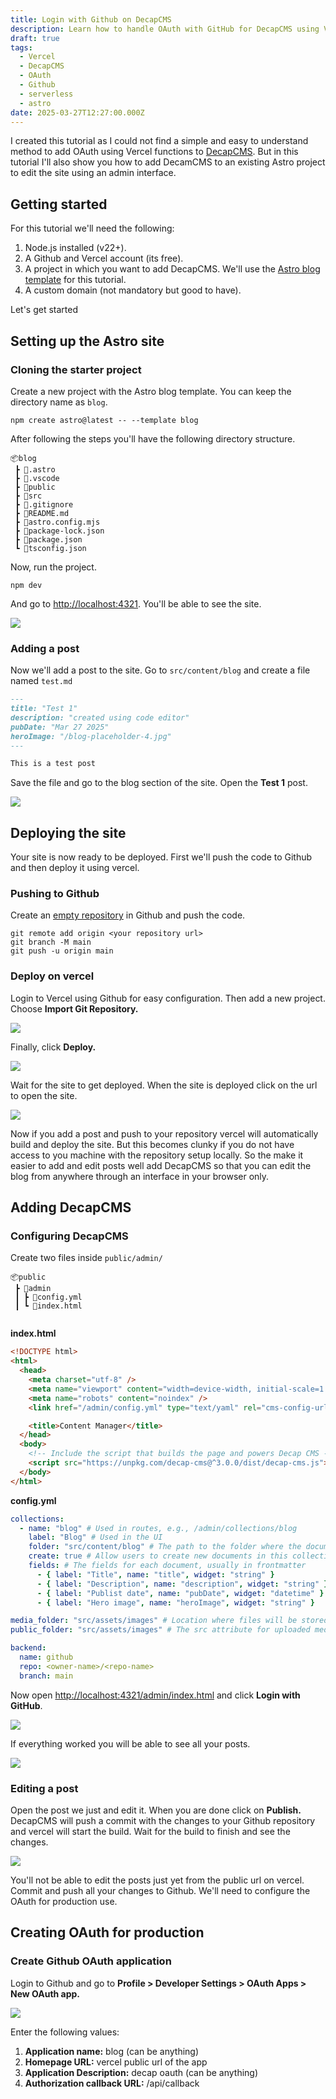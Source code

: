 ```yaml
---
title: Login with Github on DecapCMS
description: Learn how to handle OAuth with GitHub for DecapCMS using Vercel Functions
draft: true
tags:
  - Vercel
  - DecapCMS
  - OAuth
  - Github
  - serverless
  - astro
date: 2025-03-27T12:27:00.000Z
---
```

I created this tutorial as I could not find a simple and easy to understand method to add OAuth using Vercel functions to [DecapCMS](https://decapcms.org). But in this tutorial I'll also show you how to add DecamCMS to an existing Astro project to edit the site using an admin interface.

## Getting started

For this tutorial we'll need the following:

1. Node.js installed (v22+).
2. A Github and Vercel account (its free).
3. A project in which you want to add DecapCMS. We'll use the [Astro blog template](https://astro.build/themes/details/blog/) for this tutorial.
4. A custom domain (not mandatory but good to have).

Let's get started 

## Setting up the Astro site

### Cloning the starter project

Create a new project with the Astro blog template. You can keep the directory name as `blog`.

```shell
npm create astro@latest -- --template blog
```

After following the steps you'll have the following directory structure.

```
📦blog
 ┣ 📂.astro
 ┣ 📂.vscode
 ┣ 📂public
 ┣ 📂src
 ┣ 📜.gitignore
 ┣ 📜README.md
 ┣ 📜astro.config.mjs
 ┣ 📜package-lock.json
 ┣ 📜package.json
 ┗ 📜tsconfig.json
```

Now, run the project.

```shell
npm dev
```

And go to <http://localhost:4321>. You'll be able to see the site.

![](1.png)

### Adding a post

Now we'll add a post to the site. Go to `src/content/blog` and create a file named `test.md`

```markdown
---
title: "Test 1"
description: "created using code editor"
pubDate: "Mar 27 2025"
heroImage: "/blog-placeholder-4.jpg"
---

This is a test post
```

Save the file and go to the blog section of the site. Open the **Test 1** post.

![](2.png)

## Deploying the site

Your site is now ready to be deployed. First we'll push the code to Github and then deploy it using vercel.

### Pushing to Github

Create an [empty repository](https://docs.github.com/en/repositories/creating-and-managing-repositories/creating-a-new-repository) in Github and push the code.

```
git remote add origin <your repository url>
git branch -M main
git push -u origin main
```

### Deploy on vercel

Login to Vercel using Github for easy configuration. Then add a new project. Choose **Import Git Repository.**

![](3.png)

Finally, click **Deploy.**

![](4.png)

Wait for the site to get deployed. When the site is deployed click on the url to open the site.

![](5.png)

Now if you add a post and push to your repository vercel will automatically build and deploy the site. But this becomes clunky if you do not have access to you machine with the repository setup locally. So the make it easier to add and edit posts well add DecapCMS so that you can edit the blog from anywhere through an interface in your browser only.

## Adding DecapCMS

### Configuring DecapCMS

Create two files inside `public/admin/` 

```
📦public
 ┣ 📂admin
 ┃ ┣ 📜config.yml
 ┃ ┗ 📜index.html
 
```

**index.html**

```html
<!DOCTYPE html>
<html>
  <head>
    <meta charset="utf-8" />
    <meta name="viewport" content="width=device-width, initial-scale=1.0" />
    <meta name="robots" content="noindex" />
    <link href="/admin/config.yml" type="text/yaml" rel="cms-config-url" />

    <title>Content Manager</title>
  </head>
  <body>
    <!-- Include the script that builds the page and powers Decap CMS -->
    <script src="https://unpkg.com/decap-cms@^3.0.0/dist/decap-cms.js"></script>
  </body>
</html>
```

**config.yml**

```yaml
collections:
  - name: "blog" # Used in routes, e.g., /admin/collections/blog
    label: "Blog" # Used in the UI
    folder: "src/content/blog" # The path to the folder where the documents are stored
    create: true # Allow users to create new documents in this collection
    fields: # The fields for each document, usually in frontmatter
      - { label: "Title", name: "title", widget: "string" }
      - { label: "Description", name: "description", widget: "string" }
      - { label: "Publist date", name: "pubDate", widget: "datetime" }
      - { label: "Hero image", name: "heroImage", widget: "string" }

media_folder: "src/assets/images" # Location where files will be stored in the repo
public_folder: "src/assets/images" # The src attribute for uploaded media

backend:
  name: github
  repo: <owner-name>/<repo-name>
  branch: main
```

Now open <http://localhost:4321/admin/index.html> and click **Login with GitHub**.

![](6.png)

If everything worked you will be able to see all your posts.

![](7.png)

### Editing a post

Open the post we just and edit it. When you are done click on **Publish.** DecapCMS will push a commit with the changes to your Github repository and vercel will start the build. Wait for the build to finish and see the changes.

![](8.png)

You'll not be able to edit the posts just yet from the public url on vercel. Commit and push all your changes to Github. We'll need to configure the OAuth for production use.

## Creating OAuth for production

### Create Github OAuth application

Login to Github and go to **Profile > Developer Settings > OAuth Apps > New OAuth app.**

![](9.png)

Enter the following values:

1. **Application name:** blog (can be anything)
2. **Homepage URL:** vercel public url of the app
3. **Application Description:** decap oauth (can be anything)
4. **Authorization callback URL:** <vercel public url>/api/callback
